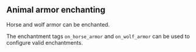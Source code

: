 ## Animal armor enchanting

Horse and wolf armor can be enchanted.

The enchantment tags `on_horse_armor` and `on_wolf_armor` can be used to configure valid enchantments.